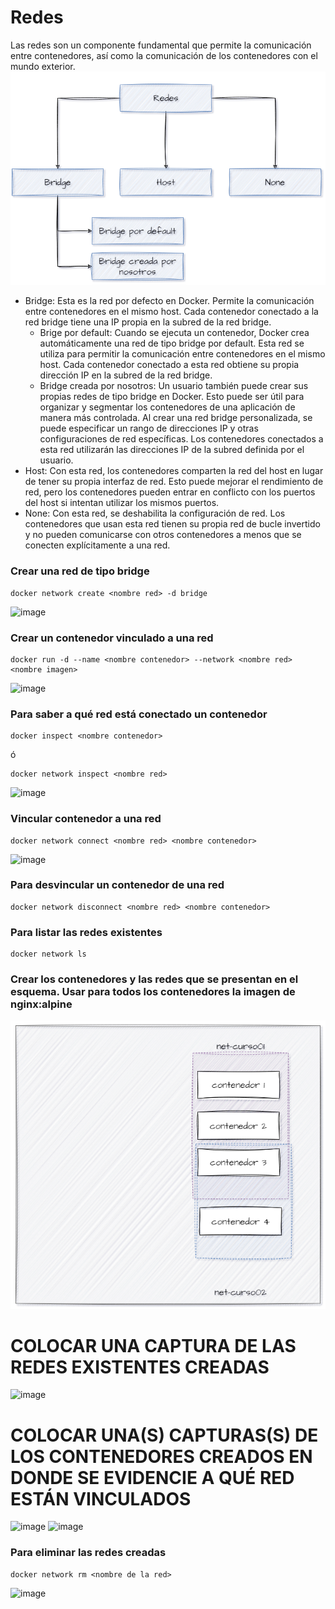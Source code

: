 # Redes
Las redes son un componente fundamental que permite la comunicación entre contenedores, así como la comunicación de los contenedores con el mundo exterior. 
![Imagen](imagenes/redes.PNG)
- Bridge: Esta es la red por defecto en Docker. Permite la comunicación entre contenedores en el mismo host. Cada contenedor conectado a la red bridge tiene una IP propia en la subred de la red bridge.
    -  Brige por default: Cuando se ejecuta un contenedor, Docker crea automáticamente una red de tipo bridge por default. Esta red se utiliza para permitir la comunicación entre contenedores en el mismo host. Cada contenedor conectado a esta red obtiene su propia dirección IP en la subred de la red bridge.
    - Bridge creada por nosotros: Un usuario también puede crear sus propias redes de tipo bridge en Docker. Esto puede ser útil para organizar y segmentar los contenedores de una aplicación de manera más controlada. Al crear una red bridge personalizada, se puede especificar un rango de direcciones IP y otras configuraciones de red específicas. Los contenedores conectados a esta red utilizarán las direcciones IP de la subred definida por el usuario.
- Host: Con esta red, los contenedores comparten la red del host en lugar de tener su propia interfaz de red. Esto puede mejorar el rendimiento de red, pero los contenedores pueden entrar en conflicto con los puertos del host si intentan utilizar los mismos puertos.
- None: Con esta red, se deshabilita la configuración de red. Los contenedores que usan esta red tienen su propia red de bucle invertido y no pueden comunicarse con otros contenedores a menos que se conecten explícitamente a una red.

### Crear una red de tipo bridge

```
docker network create <nombre red> -d bridge
```
![image](https://github.com/estevan-j/2024A-ISWD633-GR1/assets/94009206/bf3561c0-2801-4d92-ab17-8a1eb4600453)

### Crear un contenedor vinculado a una red

```
docker run -d --name <nombre contenedor> --network <nombre red> <nombre imagen>
```
![image](https://github.com/estevan-j/2024A-ISWD633-GR1/assets/94009206/4107f321-e834-4738-8189-7689461419f6)

### Para saber a qué red está conectado un contenedor

```
docker inspect <nombre contenedor>
```
ó
```
docker network inspect <nombre red> 
```
![image](https://github.com/estevan-j/2024A-ISWD633-GR1/assets/94009206/eaf753e0-2bae-44a2-a75d-72b079177519)

### Vincular contenedor a una red
```
docker network connect <nombre red> <nombre contenedor>
```
![image](https://github.com/estevan-j/2024A-ISWD633-GR1/assets/94009206/42a67c43-3a60-4ead-a9cd-8aa119c0e87a)

### Para desvincular un contenedor de una red
```
docker network disconnect <nombre red> <nombre contenedor>
```

### Para listar las redes existentes
```
docker network ls
```

### Crear los contenedores y las redes que se presentan en el esquema. Usar para todos los contenedores la imagen de nginx:alpine

![Imagen](imagenes/esquema-ejercicio-redes.PNG)

# COLOCAR UNA CAPTURA DE LAS REDES EXISTENTES CREADAS
![image](https://github.com/estevan-j/2024A-ISWD633-GR1/assets/94009206/d44883c0-1923-491b-be44-65e4e8086d72)

# COLOCAR UNA(S) CAPTURAS(S) DE LOS CONTENEDORES CREADOS EN DONDE SE EVIDENCIE A QUÉ RED ESTÁN VINCULADOS
![image](https://github.com/estevan-j/2024A-ISWD633-GR1/assets/94009206/f78133e8-f52c-4008-9008-b501aff27089)
![image](https://github.com/estevan-j/2024A-ISWD633-GR1/assets/94009206/eb1afa45-9184-43a0-8d74-dbc067a4f697)

### Para eliminar las redes creadas
```
docker network rm <nombre de la red>
```
![image](https://github.com/estevan-j/2024A-ISWD633-GR1/assets/94009206/d12d2358-8bfa-40bf-bed8-61a8584a7027)


